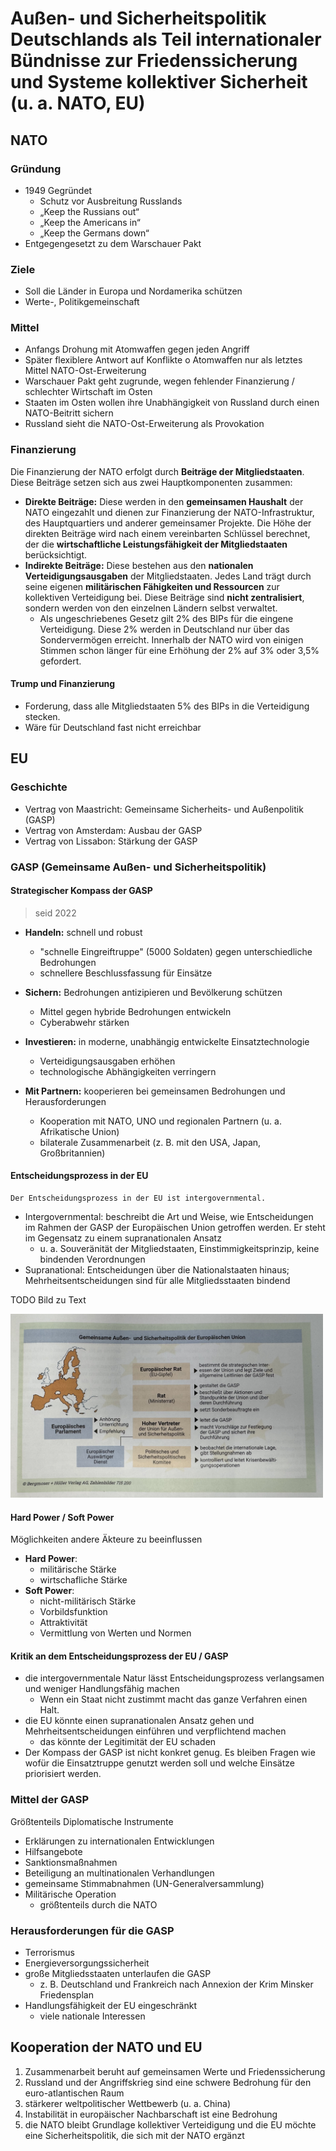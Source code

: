 # Außen- und Sicherheitspolitik Deutschlands als Teil internationaler Bündnisse zur Friedenssicherung und Systeme kollektiver Sicherheit (u. a. NATO, EU)

## NATO

### Gründung

- 1949 Gegründet
  - Schutz vor Ausbreitung Russlands
  - „Keep the Russians out“
  - „Keep the Americans in“
  - „Keep the Germans down“
- Entgegengesetzt zu dem Warschauer Pakt

### Ziele

- Soll die Länder in Europa und Nordamerika schützen
- Werte-, Politikgemeinschaft

### Mittel

- Anfangs Drohung mit Atomwaffen gegen jeden Angriff
- Später flexiblere Antwort auf Konflikte
  o Atomwaffen nur als letztes Mittel
  NATO-Ost-Erweiterung
- Warschauer Pakt geht zugrunde, wegen fehlender Finanzierung / schlechter Wirtschaft im Osten
- Staaten im Osten wollen ihre Unabhängigkeit von Russland durch einen NATO-Beitritt sichern
- Russland sieht die NATO-Ost-Erweiterung als Provokation

### Finanzierung

Die Finanzierung der NATO erfolgt durch **Beiträge der Mitgliedstaaten**. Diese Beiträge setzen sich aus zwei Hauptkomponenten zusammen:

- **Direkte Beiträge:** Diese werden in den **gemeinsamen Haushalt** der NATO eingezahlt und dienen zur Finanzierung der NATO-Infrastruktur, des Hauptquartiers und anderer gemeinsamer Projekte. Die Höhe der direkten Beiträge wird nach einem vereinbarten Schlüssel berechnet, der die **wirtschaftliche Leistungsfähigkeit der Mitgliedstaaten** berücksichtigt.
- **Indirekte Beiträge:** Diese bestehen aus den **nationalen Verteidigungsausgaben** der Mitgliedstaaten. Jedes Land trägt durch seine eigenen **militärischen Fähigkeiten und Ressourcen** zur kollektiven Verteidigung bei. Diese Beiträge sind **nicht zentralisiert**, sondern werden von den einzelnen Ländern selbst verwaltet.
  - Als ungeschriebenes Gesetz gilt 2% des BIPs für die eingene Verteidigung. Diese 2% werden in Deutschland nur über das Sondervermögen erreicht. Innerhalb der NATO wird von einigen Stimmen schon länger für eine Erhöhung der 2% auf 3% oder 3,5% gefordert.

#### Trump und Finanzierung

- Forderung, dass alle Mitgliedstaaten 5% des BIPs in die Verteidigung stecken.
- Wäre für Deutschland fast nicht erreichbar

## EU

### Geschichte

- Vertrag von Maastricht: Gemeinsame Sicherheits- und Außenpolitik (GASP)
- Vertrag von Amsterdam: Ausbau der GASP
- Vertrag von Lissabon: Stärkung der GASP

### GASP (Gemeinsame Außen- und Sicherheitspolitik)

#### Strategischer Kompass der GASP

> seid 2022

- **Handeln:** schnell und robust
  - "schnelle Eingreiftruppe" (5000 Soldaten) gegen unterschiedliche Bedrohungen
  - schnellere Beschlussfassung für Einsätze
- **Sichern:** Bedrohungen antizipieren und Bevölkerung schützen
  - Mittel gegen hybride Bedrohungen entwickeln
  - Cyberabwehr stärken
- **Investieren:** in moderne, unabhängig entwickelte Einsatztechnologie
  - Verteidigungsausgaben erhöhen
  - technologische Abhängigkeiten verringern
- **Mit Partnern:** kooperieren bei gemeinsamen Bedrohungen und Herausforderungen

  - Kooperation mit NATO, UNO und regionalen Partnern (u. a. Afrikatische Union)
  - bilaterale Zusammenarbeit (z. B. mit den USA, Japan, Großbritannien)

#### Entscheidungsprozess in der EU

    Der Entscheidungsprozess in der EU ist intergovernmental.

- Intergovernmental: beschreibt die Art und Weise, wie Entscheidungen im Rahmen der GASP der Europäischen Union getroffen werden. Er steht im Gegensatz zu einem supranationalen Ansatz
  - u. a. Souveränität der Mitgliedstaaten, Einstimmigkeitsprinzip, keine bindenden Verordnungen
- Supranational: Entscheidungen über die Nationalstaaten hinaus; Mehrheitsentscheidungen sind für alle Mitgliedsstaaten bindend

TODO Bild zu Text

<img src="../../../images/PoWi/GASP.jpg" width="500">

#### Hard Power / Soft Power

Möglichkeiten andere Äkteure zu beeinflussen

- **Hard Power**:
  - militärische Stärke
  - wirtschafliche Stärke
- **Soft Power**:
  - nicht-militärisch Stärke
  - Vorbildsfunktion
  - Attraktivität
  - Vermittlung von Werten und Normen

#### Kritik an dem Entscheidungsprozess der EU / GASP

- die intergovernmentale Natur lässt Entscheidungsprozess verlangsamen und weniger Handlungsfähig machen
  - Wenn ein Staat nicht zustimmt macht das ganze Verfahren einen Halt.
- die EU könnte einen supranationalen Ansatz gehen und Mehrheitsentscheidungen einführen und verpflichtend machen
  - das könnte der Legitimität der EU schaden
- Der Kompass der GASP ist nicht konkret genug.
  Es bleiben Fragen wie wofür die Einsatztruppe genutzt werden soll und welche Einsätze priorisiert werden.

### Mittel der GASP

Größtenteils Diplomatische Instrumente

- Erklärungen zu internationalen Entwicklungen
- Hilfsangebote
- Sanktionsmaßnahmen
- Beteiligung an multinationalen Verhandlungen
- gemeinsame Stimmabnahmen (UN-Generalversammlung)
- Militärische Operation
  - größtenteils durch die NATO

### Herausforderungen für die GASP

- Terrorismus
- Energieversorgungssicherheit
- große Mitgliedsstaaten unterlaufen die GASP
  - z. B. Deutschland und Frankreich nach Annexion der Krim Minsker Friedensplan
- Handlungsfähigkeit der EU eingeschränkt
  - viele nationale Interessen

## Kooperation der NATO und EU

1. Zusammenarbeit beruht auf gemeinsamen Werte und Friedenssicherung
2. Russland und der Angriffskrieg sind eine schwere Bedrohung für den euro-atlantischen Raum
3. stärkerer weltpolitischer Wettbewerb (u. a. China)
4. Instabilität in europäischer Nachbarschaft ist eine Bedrohung
5. die NATO bleibt Grundlage kollektiver Verteidigung und die EU möchte eine Sicherheitspolitik, die sich mit der NATO ergänzt
